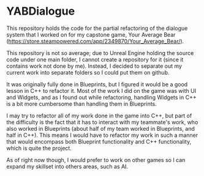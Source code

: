 # YABDialogue
This repository holds the code for the partial refactoring of the dialogue system that I worked on for my capstone game, Your Average Bear (https://store.steampowered.com/app/2349870/Your_Average_Bear/).

This repository is not so average; due to Unreal Engine holding the source code under one main folder, I cannot create a repository for it (since it contains work not done by me). Instead, I decided to separate out my current work into separate folders so I could put them on github.

It was originally fully done in Blueprints, but I figured it would be a good lesson in C++ to refactor it. Most of the work I did on the game was with UI and Widgets, and as
I found out while refactoring, handling Widgets in C++ is a bit more cumbersome than handling them in Blueprints.

I may try to refactor all of my work done in the game into C++, but part of the difficulty is the fact that it has to interact with my teammate's work, who also worked
in Blueprints (about half of my team worked in Blueprints, and half in C++). This means I would have to refactor my work in such a manner that would encompass both
Blueprint functionality and C++ functionality, which is quite the project.

As of right now though, I would prefer to work on other games so I can expand my skillset into others areas, such as AI.
